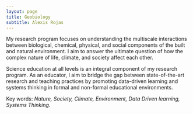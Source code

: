 ```yaml
---
layout: page
title: Geobiology
subtitle: Alexis Rojas
---
```

My research program focuses on understanding the multiscale interactions between biological, chemical, physical, and social components of the built and natural environment. I aim to answer the ultimate question of how the complex nature of life, climate, and society affect each other.

Science education at all levels is an integral component of my research program. As an educator, I aim to bridge the gap between state-of-the-art research and teaching practices by promoting data-driven learning and systems thinking in formal and non-formal educational environments.

Key words: _Nature, Society, Climate, Environment, Data Driven learning, Systems Thinking._
